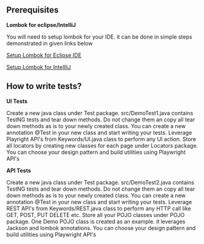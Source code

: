 ## Prerequisites

**Lombok for eclipse/IntelliJ**

You will need to setup lombok for your IDE. it can be done in simple steps demonstrated in given links below

 [Setup Lombok for Eclipse IDE](https://projectlombok.org/setup/eclipse)

[Setup Lombok for IntellliJ](https://projectlombok.org/setup/intellij) 

## How to write tests?

**UI Tests**

Create a new java class under Test package. src/DemoTest1.java contains TestNG tests and tear down methods. Do not change them an copy all tear down methods as is to your newly created class. You can create a new annotation @Test in your new class and start writing your tests.
Leverage Playright API's from Keywords/UI.java class to perform any UI action. Store all locators by creating new classes for each page under Locators package. You can choose your design pattern and build utilities using Playwright API's

**API Tests**

Create a new java class under Test package. src/DemoTest2.java contains TestNG tests and tear down methods. Do not change them an copy all tear down methods as is to your newly created class. You can create a new annotation @Test in your new class and start writing your tests.
Leverage REST API's from Keywords/REST.java class to perform any HTTP call like GET, POST, PUT DELETE etc. Store all your POJO classes under POJO package. One Demo POJO class is created as an example. it leverages Jackson and lombok annotations. You can choose your design pattern and build utilities using Playwright API's